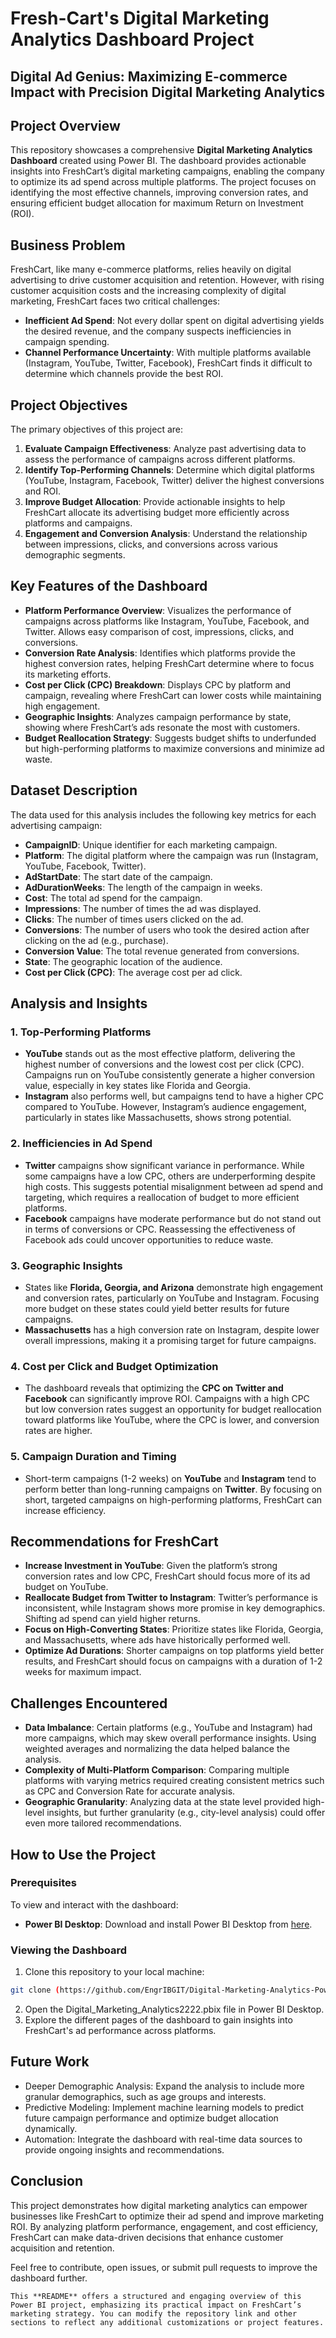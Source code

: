 # Fresh-Cart's Digital Marketing Analytics Dashboard Project

## Digital Ad Genius: Maximizing E-commerce Impact with Precision Digital Marketing Analytics

## Project Overview
This repository showcases a comprehensive **Digital Marketing Analytics Dashboard** created using Power BI. The dashboard provides actionable insights into FreshCart’s digital marketing campaigns, enabling the company to optimize its ad spend across multiple platforms. The project focuses on identifying the most effective channels, improving conversion rates, and ensuring efficient budget allocation for maximum Return on Investment (ROI).

## Business Problem
FreshCart, like many e-commerce platforms, relies heavily on digital advertising to drive customer acquisition and retention. However, with rising customer acquisition costs and the increasing complexity of digital marketing, FreshCart faces two critical challenges:
- **Inefficient Ad Spend**: Not every dollar spent on digital advertising yields the desired revenue, and the company suspects inefficiencies in campaign spending.
- **Channel Performance Uncertainty**: With multiple platforms available (Instagram, YouTube, Twitter, Facebook), FreshCart finds it difficult to determine which channels provide the best ROI.

## Project Objectives
The primary objectives of this project are:
1. **Evaluate Campaign Effectiveness**: Analyze past advertising data to assess the performance of campaigns across different platforms.
2. **Identify Top-Performing Channels**: Determine which digital platforms (YouTube, Instagram, Facebook, Twitter) deliver the highest conversions and ROI.
3. **Improve Budget Allocation**: Provide actionable insights to help FreshCart allocate its advertising budget more efficiently across platforms and campaigns.
4. **Engagement and Conversion Analysis**: Understand the relationship between impressions, clicks, and conversions across various demographic segments.

## Key Features of the Dashboard
- **Platform Performance Overview**: Visualizes the performance of campaigns across platforms like Instagram, YouTube, Facebook, and Twitter. Allows easy comparison of cost, impressions, clicks, and conversions.
- **Conversion Rate Analysis**: Identifies which platforms provide the highest conversion rates, helping FreshCart determine where to focus its marketing efforts.
- **Cost per Click (CPC) Breakdown**: Displays CPC by platform and campaign, revealing where FreshCart can lower costs while maintaining high engagement.
- **Geographic Insights**: Analyzes campaign performance by state, showing where FreshCart’s ads resonate the most with customers.
- **Budget Reallocation Strategy**: Suggests budget shifts to underfunded but high-performing platforms to maximize conversions and minimize ad waste.

## Dataset Description
The data used for this analysis includes the following key metrics for each advertising campaign:
- **CampaignID**: Unique identifier for each marketing campaign.
- **Platform**: The digital platform where the campaign was run (Instagram, YouTube, Facebook, Twitter).
- **AdStartDate**: The start date of the campaign.
- **AdDurationWeeks**: The length of the campaign in weeks.
- **Cost**: The total ad spend for the campaign.
- **Impressions**: The number of times the ad was displayed.
- **Clicks**: The number of times users clicked on the ad.
- **Conversions**: The number of users who took the desired action after clicking on the ad (e.g., purchase).
- **Conversion Value**: The total revenue generated from conversions.
- **State**: The geographic location of the audience.
- **Cost per Click (CPC)**: The average cost per ad click.

## Analysis and Insights

### 1. **Top-Performing Platforms**
- **YouTube** stands out as the most effective platform, delivering the highest number of conversions and the lowest cost per click (CPC). Campaigns run on YouTube consistently generate a higher conversion value, especially in key states like Florida and Georgia.
- **Instagram** also performs well, but campaigns tend to have a higher CPC compared to YouTube. However, Instagram’s audience engagement, particularly in states like Massachusetts, shows strong potential.

### 2. **Inefficiencies in Ad Spend**
- **Twitter** campaigns show significant variance in performance. While some campaigns have a low CPC, others are underperforming despite high costs. This suggests potential misalignment between ad spend and targeting, which requires a reallocation of budget to more efficient platforms.
- **Facebook** campaigns have moderate performance but do not stand out in terms of conversions or CPC. Reassessing the effectiveness of Facebook ads could uncover opportunities to reduce waste.

### 3. **Geographic Insights**
- States like **Florida, Georgia, and Arizona** demonstrate high engagement and conversion rates, particularly on YouTube and Instagram. Focusing more budget on these states could yield better results for future campaigns.
- **Massachusetts** has a high conversion rate on Instagram, despite lower overall impressions, making it a promising target for future campaigns.

### 4. **Cost per Click and Budget Optimization**
- The dashboard reveals that optimizing the **CPC on Twitter and Facebook** can significantly improve ROI. Campaigns with a high CPC but low conversion rates suggest an opportunity for budget reallocation toward platforms like YouTube, where the CPC is lower, and conversion rates are higher.

### 5. **Campaign Duration and Timing**
- Short-term campaigns (1-2 weeks) on **YouTube** and **Instagram** tend to perform better than long-running campaigns on **Twitter**. By focusing on short, targeted campaigns on high-performing platforms, FreshCart can increase efficiency.

## Recommendations for FreshCart
- **Increase Investment in YouTube**: Given the platform’s strong conversion rates and low CPC, FreshCart should focus more of its ad budget on YouTube.
- **Reallocate Budget from Twitter to Instagram**: Twitter’s performance is inconsistent, while Instagram shows more promise in key demographics. Shifting ad spend can yield higher returns.
- **Focus on High-Converting States**: Prioritize states like Florida, Georgia, and Massachusetts, where ads have historically performed well.
- **Optimize Ad Durations**: Shorter campaigns on top platforms yield better results, and FreshCart should focus on campaigns with a duration of 1-2 weeks for maximum impact.

## Challenges Encountered
- **Data Imbalance**: Certain platforms (e.g., YouTube and Instagram) had more campaigns, which may skew overall performance insights. Using weighted averages and normalizing the data helped balance the analysis.
- **Complexity of Multi-Platform Comparison**: Comparing multiple platforms with varying metrics required creating consistent metrics such as CPC and Conversion Rate for accurate analysis.
- **Geographic Granularity**: Analyzing data at the state level provided high-level insights, but further granularity (e.g., city-level analysis) could offer even more tailored recommendations.

## How to Use the Project
### Prerequisites
To view and interact with the dashboard:
- **Power BI Desktop**: Download and install Power BI Desktop from [here](https://powerbi.microsoft.com/desktop/).

### Viewing the Dashboard
1. Clone this repository to your local machine:
```bash
git clone (https://github.com/EngrIBGIT/Digital-Marketing-Analytics-Power-BI-project).git 
```
2.  Open the Digital_Marketing_Analytics2222.pbix file in Power BI Desktop.
3. Explore the different pages of the dashboard to gain insights into FreshCart's ad performance across platforms.

## Future Work
- Deeper Demographic Analysis: Expand the analysis to include more granular demographics, such as age groups and interests.
- Predictive Modeling: Implement machine learning models to predict future campaign performance and optimize budget allocation dynamically.
- Automation: Integrate the dashboard with real-time data sources to provide ongoing insights and recommendations.

## Conclusion
This project demonstrates how digital marketing analytics can empower businesses like FreshCart to optimize their ad spend and improve marketing ROI. By analyzing platform performance, engagement, and cost efficiency, FreshCart can make data-driven decisions that enhance customer acquisition and retention.

Feel free to contribute, open issues, or submit pull requests to improve the dashboard further.


`This **README** offers a structured and engaging overview of this Power BI project, emphasizing its practical impact on FreshCart’s marketing strategy. You can modify the repository link and other sections to reflect any additional customizations or project features.`



